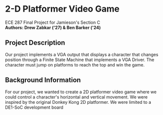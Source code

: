# 2-D Platformer Video Game 
ECE 287 Final Project for Jamieson's Section C  
**Authors: Drew Zabkar ('27) & Ben Barker ('24)**  
## Project Description  
Our project implements a VGA output that displays a character that changes position through a Finite State Machine that implements a VGA Driver. The character must jump on platforms to reach the top and win the game.  
## Background Information
For our project, we wanted to create a 2D platformer video game where we could control a character's horizontal and vertical movement. We were inspired by the original Donkey Kong 2D platformer. We were limited to a DE1-SoC development board

